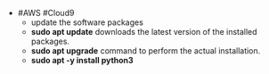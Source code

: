 - #AWS #Cloud9
	- update the software packages
	- **sudo apt update** downloads the latest version of the installed packages.
	- **sudo apt upgrade** command to perform the actual installation.
	- **sudo apt -y install python3**